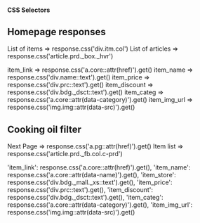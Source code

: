 #### CSS Selectors

## Homepage responses
List of items => response.css('div.itm.col')
List of articles => response.css('article.prd._box._hvr')

item_link => response.css('a.core::attr(href)').get()
item_name => response.css('div.name::text').get()
item_price => response.css('div.prc::text').get()
item_discount => response.css('div.bdg._dsct::text').get()
item_categ => response.css('a.core::attr(data-category)').get()
item_img_url => response.css('img.img::attr(data-src)').get()

## Cooking oil filter

Next Page => response.css('a.pg::attr(href)').get()
Item list => response.css('article.prd._fb.col.c-prd')

'item_link': response.css('a.core::attr(href)').get(),
'item_name': response.css('a.core::attr(data-name)').get(),
'item_store': response.css('div.bdg._mall._xs::text').get(),
'item_price': response.css('div.prc::text').get(),
'item_discount': response.css('div.bdg._dsct::text').get(),
'item_categ': response.css('a.core::attr(data-category)').get(),
'item_img_url': response.css('img.img::attr(data-src)').get()


